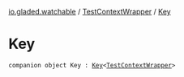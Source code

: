 [io.gladed.watchable](../index.md) / [TestContextWrapper](index.md) / [Key](./-key.md)

# Key

`companion object Key : `[`Key`](https://kotlinlang.org/api/latest/jvm/stdlib/kotlin.coroutines/-coroutine-context/-key/index.html)`<`[`TestContextWrapper`](index.md)`>`